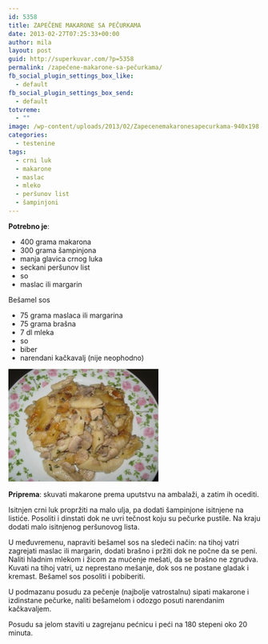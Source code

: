 ```yaml
---
id: 5358
title: ZAPEČENE MAKARONE SA PEČURKAMA
date: 2013-02-27T07:25:33+00:00
author: mila
layout: post
guid: http://superkuvar.com/?p=5358
permalink: /zapečene-makarone-sa-pečurkama/
fb_social_plugin_settings_box_like:
  - default
fb_social_plugin_settings_box_send:
  - default
totvreme:
  - ""
image: /wp-content/uploads/2013/02/Zapecenemakaronesapecurkama-940x198.jpg
categories:
  - testenine
tags:
  - crni luk
  - makarone
  - maslac
  - mleko
  - peršunov list
  - šampinjoni
---
```

**Potrebno je**:

  * 400 grama makarona
  * 300 grama šampinjona
  * manja glavica crnog luka
  * seckani peršunov list
  * so
  * maslac ili margarin

Bešamel sos

  * 75 grama maslaca ili margarina
  * 75 grama brašna
  * 7 dl mleka
  * so
  * biber
  * narendani kačkavalj (nije neophodno)

<img class="alignnone size-medium wp-image-5359" src="/wp-content/uploads/2013/02/Zapecenemakaronesapecurkama-300x225.jpg" alt="Zapecenemakaronesapecurkama" width="300" height="225" /> 

**Priprema**: skuvati makarone prema uputstvu na ambalaži, a zatim ih ocediti.

Isitnjen crni luk propržiti na malo ulja, pa dodati šampinjone isitnjene na listiće. Posoliti i dinstati dok ne uvri tečnost koju su pečurke pustile. Na kraju dodati malo isitnjenog peršunovog lista.

U međuvremenu, napraviti bešamel sos na sledeći način: na tihoj vatri zagrejati maslac ili margarin, dodati brašno i pržiti dok ne počne da se peni. Naliti hladnim mlekom i žicom za mućenje mešati, da se brašno ne zgrudva. Kuvati na tihoj vatri, uz neprestano mešanje, dok sos ne postane gladak i kremast. Bešamel sos posoliti i pobiberiti.

U podmazanu posudu za pečenje (najbolje vatrostalnu) sipati makarone i izdinstane pečurke, naliti bešamelom i odozgo posuti narendanim kačkavaljem.

Posudu sa jelom staviti u zagrejanu pećnicu i peći na 180 stepeni oko 20 minuta.